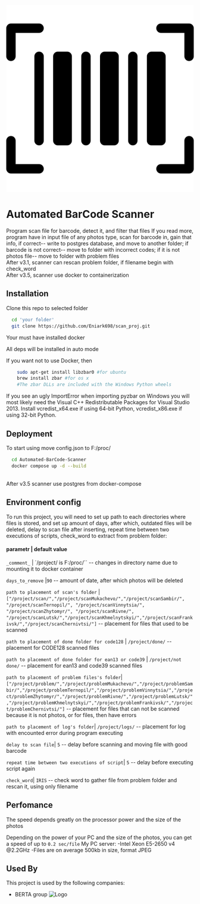 ![plot](./image.png)

# Automated BarCode Scanner

Program scan file for barcode, detect it, and filter that files
If you read more, program have in input file of any photos type, scan for barcode in, gain that info, if correct-- write to postgres database, and move to another folder; if barcode is not correct-- move to folder with incorrect codes; if it is not photos file-- move to folder with problem files
<br>After v3.1, scanner can rescan problem folder, if filename begin with check_word
<br>After v3.5, scanner use docker to containerization 

## Installation

Clone this repo to selected folder

```bash
  cd 'your folder'
  git clone https://github.com/Eniark698/scan_proj.git
```
Your must have installed docker

All deps will be installed in auto mode

If you want not to use Docker, then 
```bash
    sudo apt-get install libzbar0 #for ubuntu
    brew install zbar #for os x
    #The zbar DLLs are included with the Windows Python wheels
```
If you see an ugly ImportError when importing pyzbar on Windows you will most likely need the Visual C++ Redistributable Packages for Visual Studio 2013. Install vcredist_x64.exe if using 64-bit Python, vcredist_x86.exe if using 32-bit Python.

## Deployment

To start using move config.json to F:/proc/

```bash
  cd Automated-BarCode-Scanner
  docker compose up -d --build
```
<br>After v3.5 scanner use postgres from docker-compose



## Environment config

To run this project, you will need to set up path to each directories where files is stored, and set up amount of days, after which, outdated files will be deleted, delay to scan file after inserting, repeat time between two executions of scripts, check_word to extract from problem folder:
#### parametr | default value

`_comment_` | `/project/ is F:/proc/``  -- changes in directory name due to mounting it to docker container

`days_to_remove` |`90` -- amount of date, after which photos will be deleted

`path to placement of scan's folder` | `["/project/scan/","/project/scanMukachevo/","/project/scanSambir/", "/project/scanTernopil/", "/project/scanVinnytsia/", "/project/scanZhytomyr/", "/project/scanRivne/", "/project/scanLutsk/","/project/scanKhmelnytskyi/","/project/scanFrankivsk/","/project/scanChernivtsi/"]` -- placement for files that used to be scanned

`path to placement of done folder for code128` | `/project/done/` --
placement for CODE128 scanned files

`path to placement of done folder for ean13 or code39` | `/project/not done/` --
placement for ean13 and code39 scanned files

`path to placement of problem files's folder`| `["/project/problem/","/project/problemMukachevo/","/project/problemSambir/","/project/problemTernopil/","/project/problemVinnytsia/","/project/problemZhytomyr/","/project/problemRivne/","/project/problemLutsk/","/project/problemKhmelnytskyi/","/project/problemFrankivsk/","/project/problemChernivtsi/"]` --
placement for files that can not be scanned because it is not photos, or for files, then have errors

`path to placement of log's folder`| `/project/logs/` --
placement for log with encounted error during program executing

`delay to scan file`| `5` --
delay before scanning and moving file with good barcode

`repeat time between two executions of script`| `5` --
delay before executing script again

`check_word`| `IRIS` --
check word to gather file from problem folder and rescan it, using only filename


## Perfomance
The speed depends greatly on the processor power and the size of the photos



Depending on the power of your PC and the size of the photos, you can get a speed of up to `0.2 sec/file`
My PC server:
  -Intel Xeon E5-2650 v4 @2.2GHz
  -Files are on average 500kb in size, format JPEG



## Used By

This project is used by the following companies:

- BERTA group
![Logo](https://berta.ua/wp-content/uploads/2019/07/logo.svg)
